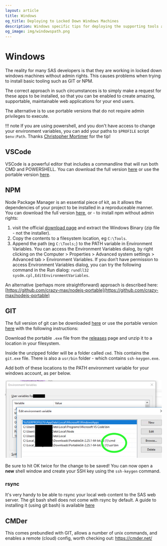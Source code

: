 ```yaml
---
layout: article
title: Windows
og_title: Deploying to Locked Down Windows Machines
description: Windows specific tips for deploying the supporting tools around the SASjs framework into locked down Enterprise windows machines
og_image: img/windowspath.png
---
```

<!-- this has to be in the root folder as it is linked from an sgf2020 paper -->

# Windows

The reality for many SAS developers is that they are working in locked down windows machines without admin rights.  This causes problems when trying to install basic tooling such as GIT or NPM.

The correct approach in such circumstances is to simply make a request for these apps to be installed, so that you can be enabled to create amazing, supportable, maintainable web applications for your end users.

The alternative is to use portable versions that do not require admin privileges to execute.

!!! note
    If you are using powershell, and you don't have access to change your environment variables, you can add your paths to `$PROFILE` script `$env:Path`.  Thanks [Christopher Mortimer](https://www.linkedin.com/in/christopher-mortimer-286b1538/) for the tip!

VSCode
---------------------

VSCode is a powerful editor that includes a commandline that will run both CMD and POWERSHELL.  You can download the full version [here](https://code.visualstudio.com/download) or use the portable version [here](https://github.com/garethflowers/vscode-portable).

NPM
---------------------
Node Package Manager is an essential piece of kit, as it allows the dependencies of your project to be installed in a reproduceable manner.  You can download the full version [here](https://www.npmjs.com/get-npm), or - to install npm without admin rights:

1. visit the official [download page](https://nodejs.org/en/download) and extract the Windows Binary (zip file - not the installer).
2. Copy the contents to a filesystem location, eg `C:\Tools`.
3. Append the path (eg `C:\Tools;`) to the PATH variable in Environment Variables.  You can access the Environment Variables dialog, by right clicking on the Computer > Properties > Advanced system settings > Advanced tab > Environment Variables.
If you don’t have permission to access Environment Variables dialog, you can try the following command in the Run dialog:  `rundll32 sysdm.cpl,EditEnvironmentVariables`.

An alternative (perhaps more straightforward) approach is described here: [https://github.com/crazy-max/nodejs-portable](https://github.com/crazy-max/nodejs-portable)

GIT
---------------------

The full version of git can be downloaded [here](https://git-scm.com/downloads) or use the portable version [here](https://github.com/git-for-windows/git/releases) with the following instructions:

Download the portable `.exe` file from the [releases](https://github.com/git-for-windows/git/releases) page and unzip it to a location in your filesystem.

Inside the unzipped folder will be a folder called `cmd`. This contains the `git.exe` file.  There is also a `usr/bin` folder - which contains `ssh-keygen.exe`.

Add both of these locations to the PATH environment variable for your windows account, as per below.

![adding path in windows](img/windowspath.png)

Be sure to hit OK twice for the change to be saved!  You can now open a **new** shell window and create your SSH key using the `ssh-keygen` command.

### rsync

It's very handy to be able to rsync your local web content to the SAS web server.  The git bash shell does not come with rsync by default.  A guide to installing it (using git bash) is available [here](https://gist.github.com/hisplan/ee54e48f17b92c6609ac16f83073dde6#gistcomment-3462247)

CMDer
---------------------

This comes prebundled with GIT, allows a number of unix commands, and enables a remote (cloud) config, worth checking out:  https://cmder.net/
